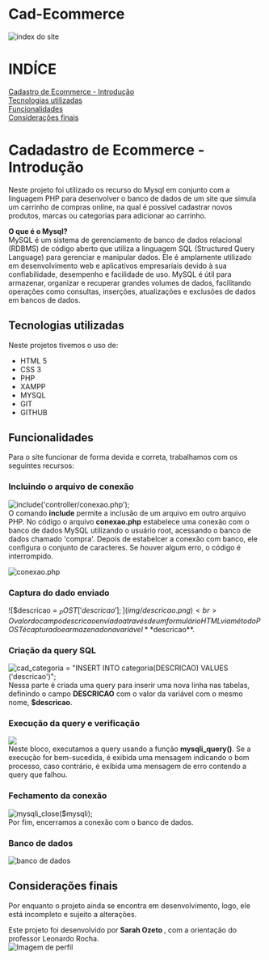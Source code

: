 # Cad-Ecommerce
![index do site](img/indexdosite.php.png)

# INDÍCE
[Cadastro de Ecommerce - Introdução](#cadadastro-de-ecommerce---introdu%C3%A7%C3%A3o)<br>
[Tecnologias utilizadas](#tecnologias-utilizadas)<br>
[Funcionalidades](#funcionalidades)<br>
[Considerações finais](#considera%C3%A7%C3%B5es-finais) <br>


# Cadadastro de Ecommerce - Introdução
![]()<br>
Neste projeto foi utilizado os recurso do Mysql em conjunto com a linguagem PHP para desenvolver o banco de dados de um site que simula um carrinho de compras online, na qual é possível cadastrar novos produtos, marcas ou categorias para adicionar ao carrinho.

**O que é o Mysql?** <br>
MySQL é um sistema de gerenciamento de banco de dados relacional (RDBMS) de código aberto que utiliza a linguagem SQL (Structured Query Language) para gerenciar e manipular dados. Ele é amplamente utilizado em desenvolvimento web e aplicativos empresariais devido à sua confiabilidade, desempenho e facilidade de uso. MySQL é útil para armazenar, organizar e recuperar grandes volumes de dados, facilitando operações como consultas, inserções, atualizações e exclusões de dados em bancos de dados.

## Tecnologias utilizadas
Neste projetos tivemos o uso de:
* HTML 5 
* CSS 3
* PHP
* XAMPP
* MYSQL
* GIT 
* GITHUB

## Funcionalidades
Para o site funcionar de forma devida e correta, trabalhamos com os seguintes recursos:

### Incluindo o arquivo de conexão
![include('controller/conexao.php');](img/include.png) <br>
O comando **include** permite a inclusão de um arquivo em outro arquivo PHP. No código o arquivo **conexao.php** estabelece uma conexão com o banco de dados MySQL utilizando o usuário root, acessando o banco de dados chamado 'compra'. Depois de estabelcer a conexão com banco, ele configura o conjunto de caracteres. Se houver algum erro, o código é interrompido.
 
![conexao.php](img/conexao.png)

### Captura do dado enviado
![$descricao = $_POST['descricao'];](img/descricao.png)<br>
O valor do campo descricao enviado através de um formulário HTML via método POST é capturado e armazenado na variável **$descricao**.

### Criação da query SQL
![$cad_categoria = "INSERT INTO categoria(DESCRICAO) VALUES ('$descricao')";](img/criacaoquery.png)<br>
Nessa parte é criada uma query para inserir uma nova linha nas tabelas, definindo o campo **DESCRICAO** com o valor da variável com o mesmo nome, **$descricao**.

### Execução da query e verificação
![](img/fechamentoconexao.png)<br>
Neste bloco, executamos a query usando a função **mysqli_query()**. Se a execução for bem-sucedida, é exibida uma mensagem indicando o bom processo, caso contrário, é exibida uma mensagem de erro contendo a query que falhou.

### Fechamento da conexão
![mysqli_close($mysqli);](img/closephp.png)<br>
Por fim, encerramos a conexão com o banco de dados.

### Banco de dados
![banco de dados](img/bancodedados.png)

## Considerações finais
Por enquanto o projeto ainda se encontra em desenvolvimento, logo, ele está incompleto e sujeito a alterações.

Este projeto foi desenvolvido por <strong> Sarah Ozeto </strong>, com a orientação do professor Leonardo Rocha. <br>
![Imagem de perfil](img/fotoperfil.png)